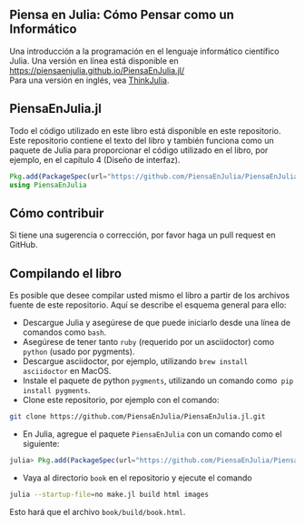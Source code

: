 ## Piensa en Julia: Cómo Pensar como un Informático

Una introducción a la programación en el lenguaje informático científico Julia. Una versión en línea está disponible en https://piensaenjulia.github.io/PiensaEnJulia.jl/  
Para una versión en inglés, vea [ThinkJulia](https://benlauwens.github.io/ThinkJulia.jl/latest/book.html).

## PiensaEnJulia.jl

Todo el código utilizado en este libro está disponible en este repositorio. Este repositorio contiene el texto del libro y también funciona como un paquete de Julia para proporcionar el código utilizado en el libro, por ejemplo, en el capítulo 4 (Diseño de interfaz).

```julia
Pkg.add(PackageSpec(url="https://github.com/PiensaEnJulia/PiensaEnJulia.jl.git"))
using PiensaEnJulia
```

## Cómo contribuir

Si tiene una sugerencia o corrección, por favor haga un pull request en GitHub.


## Compilando el libro

Es posible que desee compilar usted mismo el libro 
a partir de los archivos fuente de este repositorio. Aquí
se describe el esquema general para ello:


* Descargue Julia y asegúrese de que puede iniciarlo desde una línea
  de comandos como `bash`. 
* Asegúrese de tener tanto `ruby` (requerido por un asciidoctor) como`
  python` (usado por pygments). 
* Descargue asciidoctor, por ejemplo, utilizando `brew install
  asciidoctor` en MacOS. 
* Instale el paquete de python `pygments`, utilizando un comando como`
  pip install pygments`. 
* Clone este repositorio, por ejemplo con el comando:
```bash
git clone https://github.com/PiensaEnJulia/PiensaEnJulia.jl.git
```
* En Julia, agregue el paquete `PiensaEnJulia` con un comando como el siguiente:
```julia
julia> Pkg.add(PackageSpec(url="https://github.com/PiensaEnJulia/PiensaEnJulia.jl.git"))
```

* Vaya al directorio `book` en el repositorio y ejecute el comando
```bash
julia --startup-file=no make.jl build html images
```
Esto hará que el archivo `book/build/book.html`.


